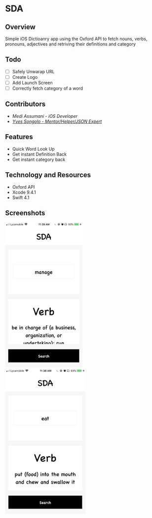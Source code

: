 # SDA

## Overview 

Simple iOS Dictioanry app using the Oxford API to fetch nouns, verbs, pronouns, adjectives and retriving their definitions and category

## Todo

- [ ] Safely Unwarap URL
- [ ] Create Logo
- [ ] Add Launch Screen
- [ ] Correctly fetch category of a word 

## Contributors

* <i>Medi Assumani - iOS Developer</i>
* <i><a href = "https://github.com/yveslym">Yves Songolo - Mentor/Helper/JSON Expert</a></i>

## Features 

* Quick Word Look Up
* Get instant Definition Back
* Get instant category back

## Technology and Resources  

* Oxford API
* Xcode 9.4.1
* Swift 4.1 

## Screenshots

<img src= "Screenshots/sc1.PNG" width = 250 height = 470></img><img src= "Screenshots/sc2.PNG" width = 260 height = 470>




